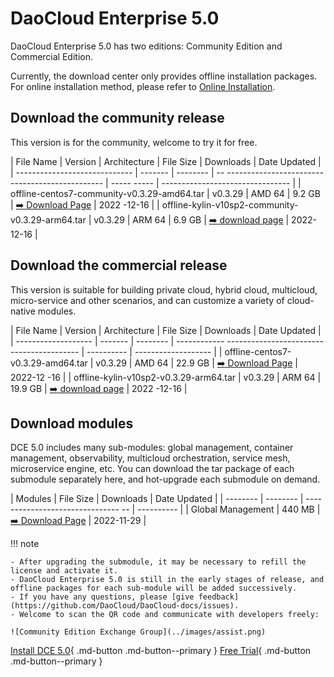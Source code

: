 # DaoCloud Enterprise 5.0

DaoCloud Enterprise 5.0 has two editions: Community Edition and Commercial Edition.

Currently, the download center only provides offline installation packages. For online installation method, please refer to [Online Installation](../install/intro.md).

## Download the community release

This version is for the community, welcome to try it for free.

| File Name | Version | Architecture | File Size | Downloads | Date Updated |
| ----------------------------- | ------- | -------- | -- ----------------------------------------------- | ----- ----- | -------------------------------- |
| offline-centos7-community-v0.3.29-amd64.tar | v0.3.29 | AMD 64 | 9.2 GB | [:arrow_right: Download Page](./free/dce5-installer-v0.3.29.md) | 2022 -12-16 |
| offline-kylin-v10sp2-community-v0.3.29-arm64.tar | v0.3.29 | ARM 64 | 6.9 GB | [:arrow_right: download page](./free/dce5-installer-v0.3.29.md) | 2022-12-16 |

## Download the commercial release

This version is suitable for building private cloud, hybrid cloud, multicloud, micro-service and other scenarios, and can customize a variety of cloud-native modules.

| File Name | Version | Architecture | File Size | Downloads | Date Updated |
| ------------------- | ------- | -------- | ------------ ----------------------------------------- | ---------- | ------------------- |
| offline-centos7-v0.3.29-amd64.tar | v0.3.29 | AMD 64 | 22.9 GB | [:arrow_right: Download Page](./business/dce5-installer-v0.3.29.md) | 2022-12 -16 |
| offline-kylin-v10sp2-v0.3.29-arm64.tar | v0.3.29 | ARM 64 | 19.9 GB | [:arrow_right: download page](./business/dce5-installer-v0.3.29.md) | 2022 -12-16 |

## Download modules

DCE 5.0 includes many sub-modules: global management, container management, observability, multicloud orchestration, service mesh, microservice engine, etc.
You can download the tar package of each submodule separately here, and hot-upgrade each submodule on demand.

| Modules | File Size | Downloads | Date Updated |
| -------- | -------- | ------------------------------- -- | ---------- |
| Global Management | 440 MB | [:arrow_right: Download Page](./modules/ghippo.md) | 2022-11-29 |

!!! note

    - After upgrading the submodule, it may be necessary to refill the license and activate it.
    - DaoCloud Enterprise 5.0 is still in the early stages of release, and offline packages for each sub-module will be added successively.
    - If you have any questions, please [give feedback](https://github.com/DaoCloud/DaoCloud-docs/issues).
    - Welcome to scan the QR code and communicate with developers freely:
    
    ![Community Edition Exchange Group](../images/assist.png)

[Install DCE 5.0](../install/intro.md){ .md-button .md-button--primary }
[Free Trial](../dce/license0.md){ .md-button .md-button--primary }
